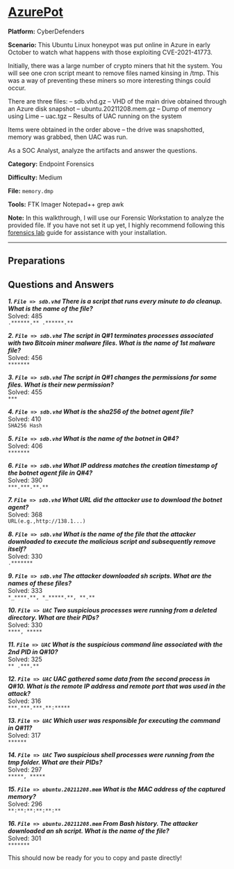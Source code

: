 # <a href="https://cyberdefenders.org/blueteam-ctf-challenges/azurepot/">AzurePot</a>

**Platform:** CyberDefenders

**Scenario:** This Ubuntu Linux honeypot was put online in Azure in early October to watch what happens with those exploiting CVE-2021-41773.

Initially, there was a large number of crypto miners that hit the system. You will see one cron script meant to remove files named kinsing in /tmp. This was a way of preventing these miners so more interesting things could occur.

There are three files:
    – sdb.vhd.gz – VHD of the main drive obtained through an Azure disk snapshot 
    – ubuntu.20211208.mem.gz – Dump of memory using Lime
    – uac.tgz – Results of UAC running on the system

Items were obtained in the order above – the drive was snapshotted, memory was grabbed, then UAC was run.

As a SOC Analyst, analyze the artifacts and answer the questions.

**Category:** Endpoint Forensics

**Difficulty:** Medium

**File:** `memory.dmp`

**Tools:** 
FTK Imager
Notepad++
grep
awk

**Note:** In this walkthrough, I will use our Forensic Workstation to analyze the provided file. If you have not set it up yet, I highly recommend following this [forensics lab](https://github.com/mmhgwyjs/forensics-lab/blob/main/README.md) guide for assistance with your installation.

---

## **Preparations**


## **Questions and Answers**

***1. `File => sdb.vhd` There is a script that runs every minute to do cleanup. What is the name of the file?***  
Solved: 485  
`.******.** .******.**`  

***2. `File => sdb.vhd` The script in Q#1 terminates processes associated with two Bitcoin miner malware files. What is the name of 1st malware file?***  
Solved: 456  
`*******`  

***3. `File => sdb.vhd` The script in Q#1 changes the permissions for some files. What is their new permission?***  
Solved: 455  
`***`  

***4. `File => sdb.vhd` What is the sha256 of the botnet agent file?***  
Solved: 410  
`SHA256 Hash`  

***5. `File => sdb.vhd` What is the name of the botnet in Q#4?***  
Solved: 406  
`*******`  

***6. `File => sdb.vhd` What IP address matches the creation timestamp of the botnet agent file in Q#4?***  
Solved: 390  
`***.***.**.**`  

***7. `File => sdb.vhd` What URL did the attacker use to download the botnet agent?***  
Solved: 368  
`URL(e.g.,http://138.1...)`  

***8. `File => sdb.vhd` What is the name of the file that the attacker downloaded to execute the malicious script and subsequently remove itself?***  
Solved: 330  
`.*******`  

***9. `File => sdb.vhd` The attacker downloaded sh scripts. What are the names of these files?***  
Solved: 333  
`*_****.**, *_*****.**, **.**`  

***10. `File => UAC` Two suspicious processes were running from a deleted directory. What are their PIDs?***  
Solved: 330  
`****, *****`  

***11. `File => UAC` What is the suspicious command line associated with the 2nd PID in Q#10?***  
Solved: 325  
`** .***.**`  

***12. `File => UAC` UAC gathered some data from the second process in Q#10. What is the remote IP address and remote port that was used in the attack?***  
Solved: 316  
`***.***.***.**:*****`  

***13. `File => UAC` Which user was responsible for executing the command in Q#11?***  
Solved: 317  
`******`  

***14. `File => UAC` Two suspicious shell processes were running from the tmp folder. What are their PIDs?***  
Solved: 297  
`*****, *****`  

***15. `File => ubuntu.20211208.mem` What is the MAC address of the captured memory?***  
Solved: 296  
`**:**:**:**:**:**`  

***16. `File => ubuntu.20211208.mem` From Bash history. The attacker downloaded an sh script. What is the name of the file?***  
Solved: 301  
`*******`  


This should now be ready for you to copy and paste directly!
